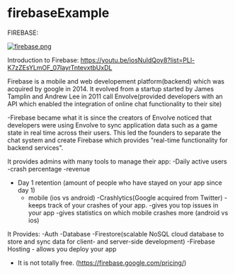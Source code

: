 # firebaseExample


FIREBASE:


[![firebase.png](https://i.postimg.cc/hPCvkJ40/firebase.png)](https://postimg.cc/D8X7swXW)


Introduction to Firebase:
https://youtu.be/iosNuIdQoy8?list=PLl-K7zZEsYLmOF_07IayrTntevxtbUxDL

  Firebase is a mobile and web developement platform(backend) which was acquired by google in 2014. It evolved from a startup started by James Tamplin and Andrew Lee in 2011 call Envolve(provided developers with an API which enabled the integration of online chat functionality to their site)
  
  -Firebase became what it is since the creators of Envolve noticed that developers were using Envolve to sync application data such as a game state in real time across their users. This led the founders to separate the chat system and create Firebase which provides "real-time functionality for backend services".
  
It provides admins with many tools to manage their app:
  -Daily active users
  -crash percentage
  -revenue
  - Day 1 retention (amount of people who have stayed on your app since day 1)
     - mobile (ios vs android)
  -Crashlytics(Google acquired from Twitter)
    -keeps track of your crashes of your app.
    -gives you top issues in your app
    -gives statistics on which mobile crashes more (android vs ios)
     
It Provides:
  -Auth
  -Database
  -Firestore(scalable NoSQL cloud database to store and sync data for client- and server-side development)
  -Firebase Hosting - allows you deploy your app
  - It is not totally free. (https://firebase.google.com/pricing/)
  
